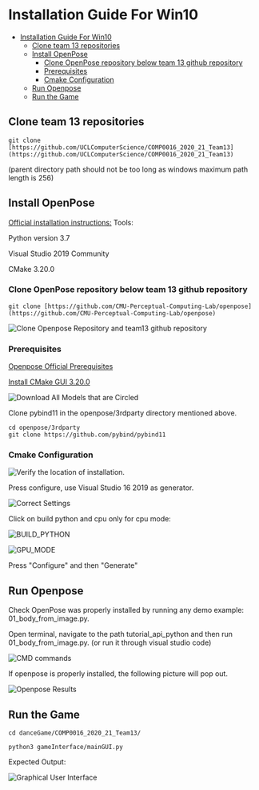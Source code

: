# Installation Guide For Win10

- [Installation Guide For Win10](#installation-guide-for-win10)
  * [Clone team 13 repositories](#clone-team-13-repositories)
  * [Install OpenPose](#install-openpose)
    + [Clone OpenPose repository below team 13 github repository](#clone-openpose-repository-below-team-13-github-repository)
    + [Prerequisites](#prerequisites)
    + [Cmake Configuration](#cmake-configuration)
  * [Run Openpose](#run-openpose)
  * [Run the Game](#run-the-game)

##  Clone team 13 repositories

    git clone [https://github.com/UCLComputerScience/COMP0016_2020_21_Team13](https://github.com/UCLComputerScience/COMP0016_2020_21_Team13)

(parent directory path should not be too long as windows maximum path length is 256)
##  Install OpenPose
[Official installation instructions:](https://github.com/CMU-Perceptual-Computing-Lab/openpose/blob/master/doc/installation/0_index.md)
Tools:

Python version 3.7

Visual Studio 2019 Community

CMake 3.20.0
###   Clone OpenPose repository below team 13 github repository

    git clone [https://github.com/CMU-Perceptual-Computing-Lab/openpose](https://github.com/CMU-Perceptual-Computing-Lab/openpose)
![Clone Openpose Repository and team13 github repository](../imagesForREADME/Win10InstallImg/preReq.png)

###  Prerequisites
[Openpose Official Prerequisites](https://github.com/CMU-Perceptual-Computing-Lab/openpose/blob/master/doc/installation/1_prerequisites.md)

[Install CMake GUI 3.20.0](https://cmake.org/download/)

![Download All Models that are Circled](../imagesForREADME/Win10InstallImg/caffe.png)

Clone pybind11 in the openpose/3rdparty directory mentioned above.

    cd openpose/3rdparty
    git clone https://github.com/pybind/pybind11
###  Cmake Configuration

![Verify the location of installation.](../imagesForREADME/Win10InstallImg/cmakePath.png)

Press configure, use Visual Studio 16 2019 as generator.

![Correct Settings](../imagesForREADME/Win10InstallImg/VSsetting.png)

Click on build python and cpu only for cpu mode:

![BUILD_PYTHON](../imagesForREADME/Win10InstallImg/buildPython.png)

![GPU_MODE](../imagesForREADME/Win10InstallImg/CPU_MODE.png)

Press "Configure" and then "Generate"

##  Run Openpose

Check OpenPose was properly installed by running any demo example: 01_body_from_image.py.

Open terminal, navigate to the path tutorial_api_python and then run 01_body_from_image.py. (or run it through visual studio code)

![CMD commands](../imagesForREADME/Win10InstallImg/commandLineCommand.png)

If openpose is properly installed, the following picture will pop out.

![Openpose Results](../imagesForREADME/Win10InstallImg/output.png)

##  Run the Game

    cd danceGame/COMP0016_2020_21_Team13/
    
    python3 gameInterface/mainGUI.py
Expected Output:

![Graphical User Interface](../imagesForREADME/Win10InstallImg/output2.png)
